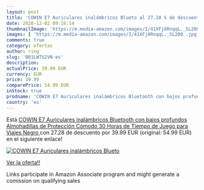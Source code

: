 ```yaml
---
layout: post
title: 'COWIN E7 Auriculares inalámbricos Blueto al 27.28 % de descuento'
date: 2020-12-02 09:16:14
thumbnailImage: 'https://m.media-amazon.com/images/I/41XFj8RnqqL._SL200_.jpg'
images: [ 'https://m.media-amazon.com/images/I/41XFj8RnqqL._SL200_.jpg' ]
comments: true
category: ofertas
author: ring
slug: 'B01LWTU2VN-es'
description:
actualPrice: 39.99 EUR
currency: EUR
price: 39.99
comparePrice: 54.99 EUR
inStock: true
prodname: 'COWIN E7 Auriculares inalámbricos Bluetooth con bajos profundos  Almohadillas de Protección Cómodo  30 Horas de Tiempo de Juego para Viajes  Negro '
country: 'es'
---
```


Está [COWIN E7 Auriculares inalámbricos Bluetooth con bajos profundos  Almohadillas de Protección Cómodo  30 Horas de Tiempo de Juego para Viajes  Negro ](https://www.amazon.es/dp/B01LWTU2VN/?tag=tolees-21) con 27.28 de descuento por 39.99 EUR (original: 54.99 EUR) en el siguiente enlace!

[![COWIN E7 Auriculares inalámbricos Blueto](https://m.media-amazon.com/images/I/41XFj8RnqqL._SL200_.jpg)](https://www.amazon.es/dp/B01LWTU2VN/?tag=tolees-21)

[Ver la oferta!!](https://www.amazon.es/dp/B01LWTU2VN/?tag=tolees-21)

Links participate in Amazon Associate program and might generate a comission on qualifying sales


